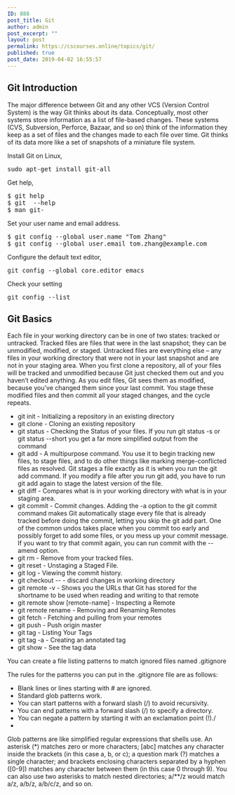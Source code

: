 ```yaml
---
ID: 888
post_title: Git
author: admin
post_excerpt: ""
layout: post
permalink: https://cscourses.online/topics/git/
published: true
post_date: 2019-04-02 16:55:57
---
```

<h2>Git Introduction</h2>
<p>The major difference between Git and any other VCS (Version Control System) is the way Git thinks about its data. 
Conceptually, most other systems store information as a list of file-based changes. These systems (CVS, Subversion, Perforce, Bazaar, and so on) think of the information they keep as a set of
files and the changes made to each file over time.
Git thinks of its data more like a set of snapshots of a miniature file system.</p>
<p>Install Git on Linux, </p>
<pre>sudo apt-get install git-all</pre>
<p>Get help,</p>
<pre>
$ git help <verb>
$ git <verb> --help
$ man git-<verb>
</pre>
<p>Set your user name and email address.</p>
<pre>$ git config --global user.name "Tom Zhang"
$ git config --global user.email tom.zhang@example.com
</pre>
<p>Configure the default text editor,</p>
<pre>git config --global core.editor emacs</pre>
<p>Check your setting</p>
<pre>git config --list</pre>

<h2>Git Basics</h2>
<p>Each file in your working directory can be in one of two states: tracked or untracked. 
Tracked files are files that were in the last snapshot; they can be unmodified, modified, or staged. 
Untracked files are everything else – any files in your working directory that were not in your last snapshot and are not in your staging area. 
When you first clone a repository, all of your files will be tracked and unmodified because Git just checked them out and you haven’t edited anything.
As you edit files, Git sees them as modified, because you’ve changed them since your last commit. 
You stage these modified files and then commit all your staged changes, and the cycle repeats.
</p>

<ul>
<li>git init - Initializing a repository in an existing directory</li>
<li>git clone - Cloning an existing repository</li>
<li>git status - Checking the Status of your files. If you run git status -s or git status --short you get a far more simplified output from the command</li>
<li>git add - A multipurpose command. You use it to begin tracking new files, to stage files, and to do other things like marking merge-conflicted files as resolved. Git stages a file exactly as it is when you run the git add command. If you modify a file after you run git add, you have to run git add again to stage the latest version of the file.</li>
<li>git diff - Compares what is in your working directory with what is in your staging area.</li>
<li>git commit - Commit changes. Adding the -a option to the git commit command makes Git automatically stage every file that is already tracked before doing the commit, letting you skip
the git add part. One of the common undos takes place when you commit too early and possibly forget to add some files, or you mess up your commit message. If you want to try that commit again, you can run commit with the --amend option.</li>
<li>git rm - Remove from your tracked files. </li>
<li>git reset - Unstaging a Staged File.</li>
<li>git log - Viewing the commit history.</li>
<li>git checkout -- <file> - discard changes in working directory</li>
<li>git remote -v - Shows you the URLs that Git has stored for the shortname to be used when reading and writing to that remote</li>
<li>git remote show [remote-name] - Inspecting a Remote</li>
<li>git remote rename - Removing and Renaming Remotes</li>
<li>git fetch - Fetching and pulling from your remotes</li>
<li>git push - Push origin master</li>
<li>git tag - Listing Your Tags</li>
<li>git tag -a - Creating an annotated tag</li>
<li>git show - See the tag data</li>
</ul>

<p>You can create a file listing patterns to match ignored files named .gitignore</p>
<p>The rules for the patterns you can put in the .gitignore file are as follows:</p>
<ul>
<li>Blank lines or lines starting with # are ignored.</li>
<li>Standard glob patterns work.</li>
<li>You can start patterns with a forward slash (/) to avoid recursivity.</li>
<li>You can end patterns with a forward slash (/) to specify a directory.</li>
<li>You can negate a pattern by starting it with an exclamation point (!)./<li>
</ul>
<p>Glob patterns are like simplified regular expressions that shells use. 
An asterisk (*) matches zero or more characters; 
[abc] matches any character inside the brackets (in this case a, b, or c); 
a question mark (?) matches a single character;
and brackets enclosing characters separated by a hyphen ([0-9]) matches any character between them (in this case 0 through 9). 
You can also use two asterisks to match nested directories; a/**/z would match a/z, a/b/z, a/b/c/z, and so on.</p>